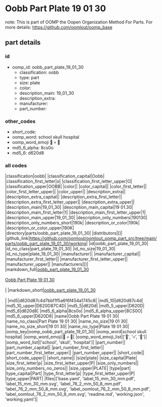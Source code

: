 # Oobb Part Plate 19 01 30  

note: This is part of OOMP the Oopen Organization Method For Parts. For more details: https://github.com/oomlout/oomp_base

##  part details





### id
* oomp_id: oobb_part_plate_19_01_30
  * classification: oobb
  * type: part
  * size: plate
  * color: 
  * description_main: 19_01_30
  * description_extra: 
  * manufacturer: 
  * part_number: 

### other_codes
* short_code: 
* oomp_word: school skull hospital
* oomp_word_emoji :school: :skull: :hospital:
* md5_6_alpha: 8cs0o
* md5_6: d620d8

### all codes 
|classification|oobb|
|classification_capital|Oobb|
|classification_first_letter|o|
|classification_first_letter_upper|O|
|classification_upper|OOBB|
|color||
|color_capital||
|color_first_letter||
|color_first_letter_upper||
|color_upper||
|description_extra||
|description_extra_capital||
|description_extra_first_letter||
|description_extra_first_letter_upper||
|description_extra_upper||
|description_main|19_01_30|
|description_main_capital|19 01.30|
|description_main_first_letter|1|
|description_main_first_letter_upper|1|
|description_main_upper|19_01_30|
|description_only_numbers|190130|
|description_only_numbers_short|190k|
|description_or_color|190k|
|description_or_color_upper|190K|
|directory|parts/oobb_part_plate_19_01_30|
|distributors|[]|
|github_link|https://github.com/oomlout/oomlout_oomp_part_src/tree/main/parts/oobb_part_plate_19_01_30/working|
|id|oobb_part_plate_19_01_30|
|id_no_class|part_plate_19_01_30|
|id_no_size|19_01_30|
|id_no_type|plate_19_01_30|
|manufacturer||
|manufacturer_capital||
|manufacturer_first_letter||
|manufacturer_first_letter_upper||
|manufacturer_upper||
|manufacturers|[]|
|markdown_full|[oobb_part_plate_19_01_30](https://github.com/oomlout/oomlout_oomp_part_src/tree/main/parts/oobb_part_plate_19_01_30/working)<br>[](https://github.com/oomlout/oomlout_oomp_part_src/tree/main/parts/oobb_part_plate_19_01_30/working)<br>[Oobb Part Plate 19 01 30](https://github.com/oomlout/oomlout_oomp_part_src/tree/main/parts/oobb_part_plate_19_01_30/working)<br><br>|
|markdown_short|[oobb_part_plate_19_01_30](https://github.com/oomlout/oomlout_oomp_part_src/tree/main/parts/oobb_part_plate_19_01_30/working)<br><br>|
|md5|d620d87c4d7bbf1f5a6f6f454a1745c8|
|md5_10|d620d87c4d|
|md5_10_upper|D620D87C4D|
|md5_5|d620d|
|md5_5_upper|D620D|
|md5_6|d620d8|
|md5_6_alpha|8cs0o|
|md5_6_alpha_upper|8CS0O|
|md5_6_upper|D620D8|
|name|Oobb Part Plate 19 01 30|
|name_no_class|Part Plate 19 01 30|
|name_no_size|19 01 30|
|name_no_size_short|19 01 30|
|name_no_type|Plate 19 01 30|
|oomp_key|oomp_oobb_part_plate_19_01_30|
|oomp_word|school skull hospital|
|oomp_word_emoji|:school: :skull: :hospital:|
|oomp_word_emoji_list|[':school:', ':skull:', ':hospital:']|
|oomp_word_list|['school', 'skull', 'hospital']|
|part_number||
|part_number_capital||
|part_number_first_letter||
|part_number_first_letter_upper||
|part_number_upper||
|short_code||
|short_code_upper||
|short_name||
|size|plate|
|size_capital|Plate|
|size_first_letter|p|
|size_first_letter_upper|P|
|size_only_numbers||
|size_only_numbers_no_zeros||
|size_upper|PLATE|
|type|part|
|type_capital|Part|
|type_first_letter|p|
|type_first_letter_upper|P|
|type_upper|PART|
|files|['base.yaml', 'label_15_mm_30_mm.pdf', 'label_15_mm_30_mm.svg', 'label_76_2_mm_50_8_mm.pdf', 'label_76_2_mm_50_8_mm.svg', 'label_oomlout_76_2_mm_50_8_mm.pdf', 'label_oomlout_76_2_mm_50_8_mm.svg', 'readme.md', 'working.json', 'working.yaml']|
